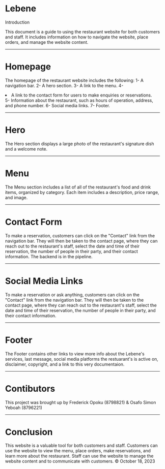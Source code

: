 # Lebene

Introduction

This document is a guide to using the restaurant website for both customers and staff. It includes
information on how
to
navigate the website, place orders, and manage the website content.

---

# Homepage 
The homepage of the restaurant website includes the following:
1- A navigation bar.
2- A hero section.
3- A link to the menu.
4- <li>A link to the contact form for users to make enquiries or reservations.</li>
5- Information about the restaurant, such as hours of operation, address, and phone number.
6- Social media links.
7- Footer.

---

# Hero
The Hero section displays a large photo of the restaurant's signature dish and a welcome note.

---

# Menu
The Menu section includes a list of all of the restaurant's food and drink items, organized by category. Each item includes a description, price range, and image.

---

# Contact Form
To make a reservation, customers can click on the "Contact" link from the navigation bar. They will then be taken to the contact page, where they can reach out to the restaurant's staff, select the date and time of their reservation, the number of people in their party, and their contact information. The backend is in the pipeline.

---

# Social Media Links
To make a reservation or ask anything, customers can click on the "Contact" link from the navigation bar. They will then be taken
to the contact page, where they can reach out to the restaurant's staff, select the date and time of their reservation, the number of people in their
party, and their contact information.

---

# Footer
The Footer contains other links to view more info about the Lebene's services, last message, social media platforms the restuarant's is active on, disclaimer, copyright, and a link to this very documentaion.

---

# Contibutors
This project was brought up by Frederick Opoku (8798821) & Osafo Simon Yeboah (8796221)

---

# Conclusion
This website is a valuable tool for both customers and staff. Customers can use the website to view the menu,
place orders, make reservations, and learn more about the restaurant. Staff can use the website to manage the website
content and to communicate with customers. &copy; October 18, 2023
